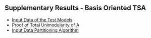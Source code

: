 ## Supplementary Results - Basis Oriented TSA
- [Input Data of the Test Models](https://github.com/dcardonav/TSA_BasisOriented/blob/main/input_data.xlsx)
- [Proof of Total Unimodularity of A](https://github.com/dcardonav/TSA_BasisOriented/blob/main/tu_proof.pdf)
- [Input Data Partitioning Algorithm](https://github.com/dcardonav/TSA_BasisOriented/blob/main/algorithm.pdf)
